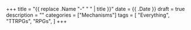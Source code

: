 +++
title = "{{ replace .Name "-" " " | title }}"
date = {{ .Date }}
draft = true
description = ""
categories = ["Mechanisms"]
tags = [
  "Everything",
  "TTRPGs",
  "RPGs",
]
+++
